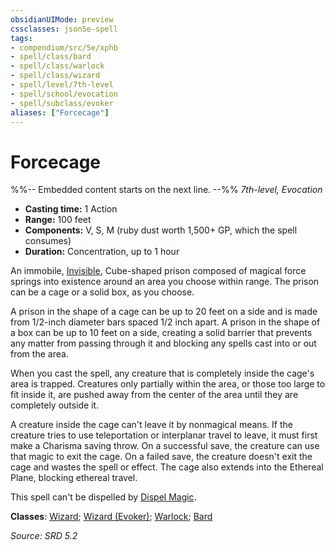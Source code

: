 ```yaml
---
obsidianUIMode: preview
cssclasses: json5e-spell
tags:
- compendium/src/5e/xphb
- spell/class/bard
- spell/class/warlock
- spell/class/wizard
- spell/level/7th-level
- spell/school/evocation
- spell/subclass/evoker
aliases: ["Forcecage"]
---
```

# Forcecage
%%-- Embedded content starts on the next line. --%%
*7th-level, Evocation*  

- **Casting time:** 1 Action
- **Range:** 100 feet
- **Components:** V, S, M (ruby dust worth 1,500+ GP, which the spell consumes)
- **Duration:** Concentration, up to 1 hour

An immobile, [Invisible](conditions.md#Invisible), Cube-shaped prison composed of magical force springs into existence around an area you choose within range. The prison can be a cage or a solid box, as you choose.

A prison in the shape of a cage can be up to 20 feet on a side and is made from 1/2-inch diameter bars spaced 1/2 inch apart. A prison in the shape of a box can be up to 10 feet on a side, creating a solid barrier that prevents any matter from passing through it and blocking any spells cast into or out from the area.

When you cast the spell, any creature that is completely inside the cage's area is trapped. Creatures only partially within the area, or those too large to fit inside it, are pushed away from the center of the area until they are completely outside it.

A creature inside the cage can't leave it by nonmagical means. If the creature tries to use teleportation or interplanar travel to leave, it must first make a Charisma saving throw. On a successful save, the creature can use that magic to exit the cage. On a failed save, the creature doesn't exit the cage and wastes the spell or effect. The cage also extends into the Ethereal Plane, blocking ethereal travel.

This spell can't be dispelled by [Dispel Magic](dispel-magic-xphb.md).

**Classes**: [Wizard](list-spells-classes-wizard.md); [Wizard (Evoker)](list-spells-classes-wizard-xphb-evoker-xphb.md "subclass=XPHB;class=XPHB"); [Warlock](list-spells-classes-warlock.md); [Bard](list-spells-classes-bard.md)

*Source: SRD 5.2*